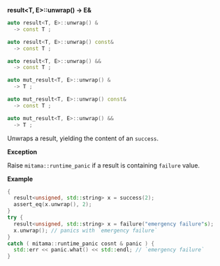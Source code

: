 **result&lt;T, E&gt;::unwrap() -> E&**

```cpp
auto result<T, E>::unwrap() &
  -> const T ;

auto result<T, E>::unwrap() const&
  -> const T ;

auto result<T, E>::unwrap() &&
  -> const T ;

auto mut_result<T, E>::unwrap() &
  -> T ;

auto mut_result<T, E>::unwrap() const&
  -> const T ;

auto mut_result<T, E>::unwrap() &&
  -> T ;
```

Unwraps a result, yielding the content of an `success`.

**Exception**

Raise `mitama::runtime_panic` if a result is containing `failure` value.

**Example**

```cpp
{
  result<unsigned, std::string> x = success(2);
  assert_eq(x.unwrap(), 2);
}
try {
  result<unsigned, std::string> x = failure("emergency failure"s);
  x.unwrap(); // panics with `emergency failure`
}
catch ( mitama::runtime_panic cosnt & panic ) {
  std::err << panic.what() << std::endl; // `emergency failure`
}
```
